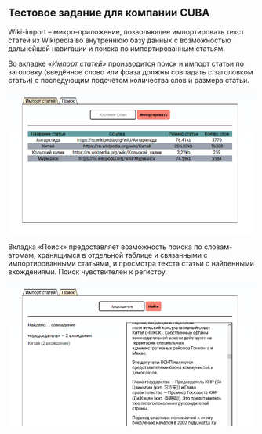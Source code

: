 ## Тестовое задание для компании CUBA

Wiki-import – микро-приложение, позволяющее импортировать текст статей из Wikipedia во внутреннюю базу данных
с возможностью дальнейшей навигации и поиска по импортированным статьям.

Во вкладке *«Импорт статей»* производится поиск и импорт статьи по заголовку
(введённое слово или фраза должны совпадать с заголовком статьи)
с последующим подсчётом количества слов и размера статьи.

![tab1.png](public/img/tab1.png)

Вкладка «Поиск» предоставляет возможность поиска по словам-атомам, 
хранящимся в отдельной таблице и связанными с импортированными статьями,
и просмотра текста статьи с найденными вхождениями. Поиск чувствителен к регистру.

![tab2.png](public/img/tab2.png)
